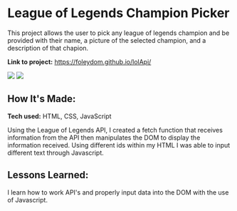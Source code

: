 # League of Legends Champion Picker
This project allows the user to pick any league of legends champion and be provided with their name, a picture of the selected champion, and a description of that chapion.

**Link to project:** https://foleydom.github.io/lolApi/

<img src= "https://imgur.com/yKNV3GH" />
<img src = "https://imgur.com/qywCfWO" />

## How It's Made:

**Tech used:** HTML, CSS, JavaScript

Using the League of Legends API, I created a fetch function that receives information from the API then manipulates the DOM to display the information received. Using different ids within my HTML I was able to input different text through Javascript.

<!-- 
## Optimizations
*(optional)*

You don't have to include this section but interviewers *love* that you can not only deliver a final product that looks great but also functions efficiently. Did you write something then refactor it later and the result was 5x faster than the original implementation? Did you cache your assets? Things that you write in this section are **GREAT** to bring up in interviews and you can use this section as reference when studying for technical interviews! -->

## Lessons Learned:

I learn how to work API's and properly input data into the DOM with the use of Javascript.

